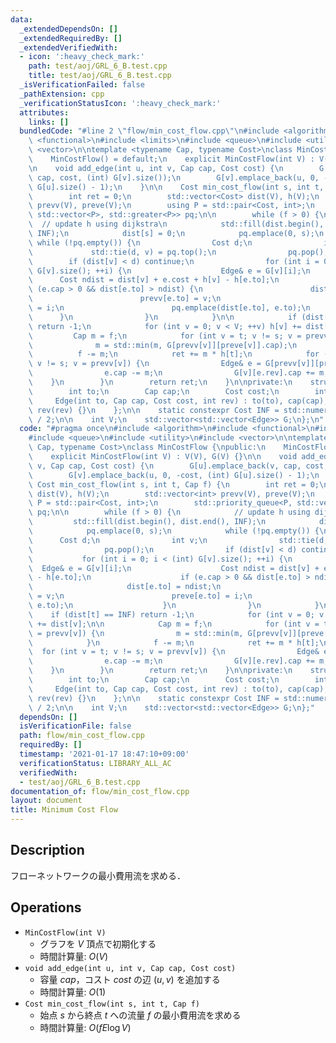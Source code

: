 ```yaml
---
data:
  _extendedDependsOn: []
  _extendedRequiredBy: []
  _extendedVerifiedWith:
  - icon: ':heavy_check_mark:'
    path: test/aoj/GRL_6_B.test.cpp
    title: test/aoj/GRL_6_B.test.cpp
  _isVerificationFailed: false
  _pathExtension: cpp
  _verificationStatusIcon: ':heavy_check_mark:'
  attributes:
    links: []
  bundledCode: "#line 2 \"flow/min_cost_flow.cpp\"\n#include <algorithm>\n#include\
    \ <functional>\n#include <limits>\n#include <queue>\n#include <utility>\n#include\
    \ <vector>\n\ntemplate <typename Cap, typename Cost>\nclass MinCostFlow {\npublic:\n\
    \    MinCostFlow() = default;\n    explicit MinCostFlow(int V) : V(V), G(V) {}\n\
    \n    void add_edge(int u, int v, Cap cap, Cost cost) {\n        G[u].emplace_back(v,\
    \ cap, cost, (int) G[v].size());\n        G[v].emplace_back(u, 0, -cost, (int)\
    \ G[u].size() - 1);\n    }\n\n    Cost min_cost_flow(int s, int t, Cap f) {\n\
    \        int ret = 0;\n        std::vector<Cost> dist(V), h(V);\n        std::vector<int>\
    \ prevv(V), preve(V);\n        using P = std::pair<Cost, int>;\n        std::priority_queue<P,\
    \ std::vector<P>, std::greater<P>> pq;\n\n        while (f > 0) {\n          \
    \  // update h using dijkstra\n            std::fill(dist.begin(), dist.end(),\
    \ INF);\n            dist[s] = 0;\n            pq.emplace(0, s);\n           \
    \ while (!pq.empty()) {\n                Cost d;\n                int v;\n   \
    \             std::tie(d, v) = pq.top();\n                pq.pop();\n        \
    \        if (dist[v] < d) continue;\n                for (int i = 0; i < (int)\
    \ G[v].size(); ++i) {\n                    Edge& e = G[v][i];\n              \
    \      Cost ndist = dist[v] + e.cost + h[v] - h[e.to];\n                    if\
    \ (e.cap > 0 && dist[e.to] > ndist) {\n                        dist[e.to] = ndist;\n\
    \                        prevv[e.to] = v;\n                        preve[e.to]\
    \ = i;\n                        pq.emplace(dist[e.to], e.to);\n              \
    \      }\n                }\n            }\n\n            if (dist[t] == INF)\
    \ return -1;\n            for (int v = 0; v < V; ++v) h[v] += dist[v];\n\n   \
    \         Cap m = f;\n            for (int v = t; v != s; v = prevv[v]) {\n  \
    \              m = std::min(m, G[prevv[v]][preve[v]].cap);\n            }\n  \
    \          f -= m;\n            ret += m * h[t];\n            for (int v = t;\
    \ v != s; v = prevv[v]) {\n                Edge& e = G[prevv[v]][preve[v]];\n\
    \                e.cap -= m;\n                G[v][e.rev].cap += m;\n        \
    \    }\n        }\n        return ret;\n    }\n\nprivate:\n    struct Edge {\n\
    \        int to;\n        Cap cap;\n        Cost cost;\n        int rev;\n   \
    \     Edge(int to, Cap cap, Cost cost, int rev) : to(to), cap(cap), cost(cost),\
    \ rev(rev) {}\n    };\n\n    static constexpr Cost INF = std::numeric_limits<Cost>::max()\
    \ / 2;\n\n    int V;\n    std::vector<std::vector<Edge>> G;\n};\n"
  code: "#pragma once\n#include <algorithm>\n#include <functional>\n#include <limits>\n\
    #include <queue>\n#include <utility>\n#include <vector>\n\ntemplate <typename\
    \ Cap, typename Cost>\nclass MinCostFlow {\npublic:\n    MinCostFlow() = default;\n\
    \    explicit MinCostFlow(int V) : V(V), G(V) {}\n\n    void add_edge(int u, int\
    \ v, Cap cap, Cost cost) {\n        G[u].emplace_back(v, cap, cost, (int) G[v].size());\n\
    \        G[v].emplace_back(u, 0, -cost, (int) G[u].size() - 1);\n    }\n\n   \
    \ Cost min_cost_flow(int s, int t, Cap f) {\n        int ret = 0;\n        std::vector<Cost>\
    \ dist(V), h(V);\n        std::vector<int> prevv(V), preve(V);\n        using\
    \ P = std::pair<Cost, int>;\n        std::priority_queue<P, std::vector<P>, std::greater<P>>\
    \ pq;\n\n        while (f > 0) {\n            // update h using dijkstra\n   \
    \         std::fill(dist.begin(), dist.end(), INF);\n            dist[s] = 0;\n\
    \            pq.emplace(0, s);\n            while (!pq.empty()) {\n          \
    \      Cost d;\n                int v;\n                std::tie(d, v) = pq.top();\n\
    \                pq.pop();\n                if (dist[v] < d) continue;\n     \
    \           for (int i = 0; i < (int) G[v].size(); ++i) {\n                  \
    \  Edge& e = G[v][i];\n                    Cost ndist = dist[v] + e.cost + h[v]\
    \ - h[e.to];\n                    if (e.cap > 0 && dist[e.to] > ndist) {\n   \
    \                     dist[e.to] = ndist;\n                        prevv[e.to]\
    \ = v;\n                        preve[e.to] = i;\n                        pq.emplace(dist[e.to],\
    \ e.to);\n                    }\n                }\n            }\n\n        \
    \    if (dist[t] == INF) return -1;\n            for (int v = 0; v < V; ++v) h[v]\
    \ += dist[v];\n\n            Cap m = f;\n            for (int v = t; v != s; v\
    \ = prevv[v]) {\n                m = std::min(m, G[prevv[v]][preve[v]].cap);\n\
    \            }\n            f -= m;\n            ret += m * h[t];\n          \
    \  for (int v = t; v != s; v = prevv[v]) {\n                Edge& e = G[prevv[v]][preve[v]];\n\
    \                e.cap -= m;\n                G[v][e.rev].cap += m;\n        \
    \    }\n        }\n        return ret;\n    }\n\nprivate:\n    struct Edge {\n\
    \        int to;\n        Cap cap;\n        Cost cost;\n        int rev;\n   \
    \     Edge(int to, Cap cap, Cost cost, int rev) : to(to), cap(cap), cost(cost),\
    \ rev(rev) {}\n    };\n\n    static constexpr Cost INF = std::numeric_limits<Cost>::max()\
    \ / 2;\n\n    int V;\n    std::vector<std::vector<Edge>> G;\n};"
  dependsOn: []
  isVerificationFile: false
  path: flow/min_cost_flow.cpp
  requiredBy: []
  timestamp: '2021-01-17 18:47:10+09:00'
  verificationStatus: LIBRARY_ALL_AC
  verifiedWith:
  - test/aoj/GRL_6_B.test.cpp
documentation_of: flow/min_cost_flow.cpp
layout: document
title: Minimum Cost Flow
---
```


## Description

フローネットワークの最小費用流を求める．

## Operations

- `MinCostFlow(int V)`
    - グラフを $V$ 頂点で初期化する
    - 時間計算量: $O(V)$
- `void add_edge(int u, int v, Cap cap, Cost cost)`
    - 容量 $cap$，コスト $cost$ の辺 $(u, v)$ を追加する
    - 時間計算量: $O(1)$
- `Cost min_cost_flow(int s, int t, Cap f)`
    - 始点 $s$ から終点 $t$ への流量 $f$ の最小費用流を求める
    - 時間計算量: $O(fE\log V)$